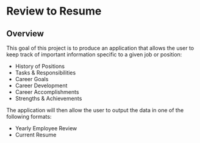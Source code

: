 # Review to Resume
## Overview
<!--  <p>Happy code doesn't include over 80 characters in any one line.</p>  -->
This goal of this project is to produce an application that allows the user to 
keep track of important information specific to a given job or position:
* History of Positions
* Tasks &amp; Responsibilities
* Career Goals
* Career Development
* Career Accomplishments
* Strengths &amp; Achievements

The application will then allow the user to output the data in one of the following
formats: 
* Yearly Employee Review
* Current Resume
